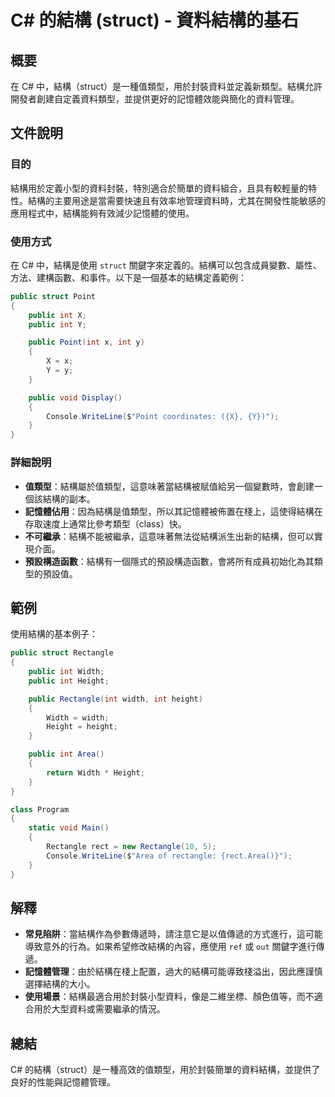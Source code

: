 <!--
Meta Description: # C# 的結構 (struct) - 資料結構的基石 ## 概要 在 C# 中，結構（struct）是一種值類型，用於封裝資料並定義新類型。結構允許開發者創建自定義資料類型，並提供更好的記憶體效能與簡化的資料管理。 ## 文件說明 ### 目的 結構用於定義小型的資料封裝，特別適合於簡單的資料組合...
Meta Keywords: public, int, struct, rectangle, width
-->

# C# 的結構 (struct) - 資料結構的基石

## 概要
在 C# 中，結構（struct）是一種值類型，用於封裝資料並定義新類型。結構允許開發者創建自定義資料類型，並提供更好的記憶體效能與簡化的資料管理。

## 文件說明
### 目的
結構用於定義小型的資料封裝，特別適合於簡單的資料組合，且具有較輕量的特性。結構的主要用途是當需要快速且有效率地管理資料時，尤其在開發性能敏感的應用程式中，結構能夠有效減少記憶體的使用。

### 使用方式
在 C# 中，結構是使用 `struct` 關鍵字來定義的。結構可以包含成員變數、屬性、方法、建構函數、和事件。以下是一個基本的結構定義範例：

```csharp
public struct Point
{
    public int X;
    public int Y;

    public Point(int x, int y)
    {
        X = x;
        Y = y;
    }

    public void Display()
    {
        Console.WriteLine($"Point coordinates: ({X}, {Y})");
    }
}
```

### 詳細說明
- **值類型**：結構屬於值類型，這意味著當結構被賦值給另一個變數時，會創建一個該結構的副本。
- **記憶體佔用**：因為結構是值類型，所以其記憶體被佈置在棧上，這使得結構在存取速度上通常比參考類型（class）快。
- **不可繼承**：結構不能被繼承，這意味著無法從結構派生出新的結構，但可以實現介面。
- **預設構造函數**：結構有一個隱式的預設構造函數，會將所有成員初始化為其類型的預設值。

## 範例
使用結構的基本例子：

```csharp
public struct Rectangle
{
    public int Width;
    public int Height;

    public Rectangle(int width, int height)
    {
        Width = width;
        Height = height;
    }

    public int Area()
    {
        return Width * Height;
    }
}

class Program
{
    static void Main()
    {
        Rectangle rect = new Rectangle(10, 5);
        Console.WriteLine($"Area of rectangle: {rect.Area()}");
    }
}
```

## 解釋
- **常見陷阱**：當結構作為參數傳遞時，請注意它是以值傳遞的方式進行，這可能導致意外的行為。如果希望修改結構的內容，應使用 `ref` 或 `out` 關鍵字進行傳遞。
- **記憶體管理**：由於結構在棧上配置，過大的結構可能導致棧溢出，因此應謹慎選擇結構的大小。
- **使用場景**：結構最適合用於封裝小型資料，像是二維坐標、顏色值等，而不適合用於大型資料或需要繼承的情況。

## 總結
C# 的結構（struct）是一種高效的值類型，用於封裝簡單的資料結構，並提供了良好的性能與記憶體管理。